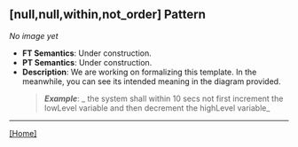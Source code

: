 ## [null,null,within,not_order] Pattern
_No image yet_
 * **FT Semantics**: Under construction.
 * **PT Semantics**: Under construction.
 * **Description**: We are working on formalizing this template. In the meanwhile, you can see its intended meaning in the diagram provided.
   > **_Example_**: _  the system shall within 10 secs not first  increment the lowLevel variable and then  decrement the highLevel variable_   
***
[[Home]](../semantics.md)